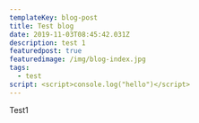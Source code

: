 ```yaml
---
templateKey: blog-post
title: Test blog
date: 2019-11-03T08:45:42.031Z
description: test 1
featuredpost: true
featuredimage: /img/blog-index.jpg
tags:
  - test
script: <script>console.log("hello")</script>
---
```

Test1

